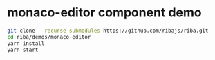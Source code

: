 # monaco-editor component demo

```bash
git clone --recurse-submodules https://github.com/ribajs/riba.git
cd riba/demos/monaco-editor
yarn install
yarn start
```
